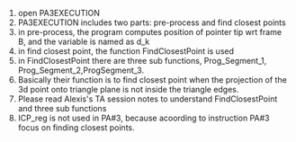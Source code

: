 1. open PA3EXECUTION
2. PA3EXECUTION includes two parts: pre-process and find closest points
3. in pre-process, the program computes position of pointer tip wrt frame B, and the variable is named as d_k
4. in find closest point, the function FindClosestPoint is used
5. in FindClosestPoint there are three sub functions, Prog_Segment_1, Prog_Segment_2,ProgSegment_3.
6. Basically their function is to find closest point when the projection of the 3d point onto triangle plane is not inside the triangle edges.
7. Please read Alexis's TA session notes to understand FindClosestPoint and three sub functions
8. ICP_reg is not used in PA#3, because acoording to instruction PA#3 focus on finding closest points.
